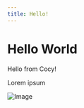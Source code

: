 ```yaml
---
title: Hello!
---
```


# Hello World

Hello from Cocy!

<!-- more -->

Lorem ipsum

![Image](./test.png)

